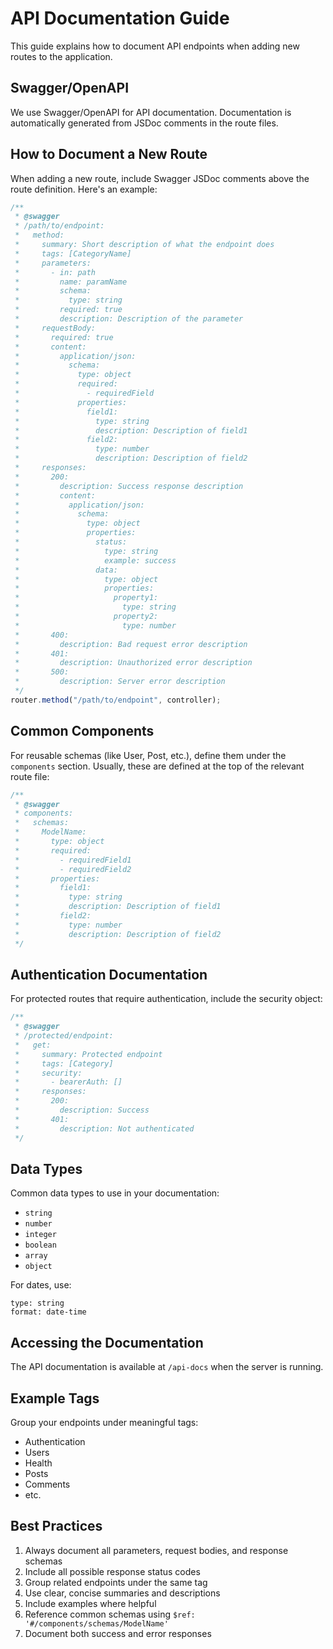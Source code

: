 # API Documentation Guide

This guide explains how to document API endpoints when adding new routes to the application.

## Swagger/OpenAPI

We use Swagger/OpenAPI for API documentation. Documentation is automatically generated from JSDoc comments in the route files.

## How to Document a New Route

When adding a new route, include Swagger JSDoc comments above the route definition. Here's an example:

```javascript
/**
 * @swagger
 * /path/to/endpoint:
 *   method:
 *     summary: Short description of what the endpoint does
 *     tags: [CategoryName]
 *     parameters:
 *       - in: path
 *         name: paramName
 *         schema:
 *           type: string
 *         required: true
 *         description: Description of the parameter
 *     requestBody:
 *       required: true
 *       content:
 *         application/json:
 *           schema:
 *             type: object
 *             required:
 *               - requiredField
 *             properties:
 *               field1:
 *                 type: string
 *                 description: Description of field1
 *               field2:
 *                 type: number
 *                 description: Description of field2
 *     responses:
 *       200:
 *         description: Success response description
 *         content:
 *           application/json:
 *             schema:
 *               type: object
 *               properties:
 *                 status:
 *                   type: string
 *                   example: success
 *                 data:
 *                   type: object
 *                   properties:
 *                     property1:
 *                       type: string
 *                     property2:
 *                       type: number
 *       400:
 *         description: Bad request error description
 *       401:
 *         description: Unauthorized error description
 *       500:
 *         description: Server error description
 */
router.method("/path/to/endpoint", controller);
```

## Common Components

For reusable schemas (like User, Post, etc.), define them under the `components` section. Usually, these are defined at the top of the relevant route file:

```javascript
/**
 * @swagger
 * components:
 *   schemas:
 *     ModelName:
 *       type: object
 *       required:
 *         - requiredField1
 *         - requiredField2
 *       properties:
 *         field1:
 *           type: string
 *           description: Description of field1
 *         field2:
 *           type: number
 *           description: Description of field2
 */
```

## Authentication Documentation

For protected routes that require authentication, include the security object:

```javascript
/**
 * @swagger
 * /protected/endpoint:
 *   get:
 *     summary: Protected endpoint
 *     tags: [Category]
 *     security:
 *       - bearerAuth: []
 *     responses:
 *       200:
 *         description: Success
 *       401:
 *         description: Not authenticated
 */
```

## Data Types

Common data types to use in your documentation:

- `string`
- `number`
- `integer`
- `boolean`
- `array`
- `object`

For dates, use:

```
type: string
format: date-time
```

## Accessing the Documentation

The API documentation is available at `/api-docs` when the server is running.

## Example Tags

Group your endpoints under meaningful tags:

- Authentication
- Users
- Health
- Posts
- Comments
- etc.

## Best Practices

1. Always document all parameters, request bodies, and response schemas
2. Include all possible response status codes
3. Group related endpoints under the same tag
4. Use clear, concise summaries and descriptions
5. Include examples where helpful
6. Reference common schemas using `$ref: '#/components/schemas/ModelName'`
7. Document both success and error responses
